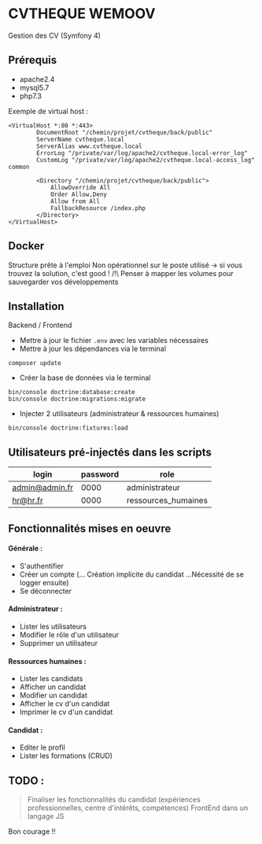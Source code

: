 # CVTHEQUE WEMOOV
Gestion des CV (Symfony 4)




## Prérequis
- apache2.4
- mysql5.7
- php7.3

Exemple de virtual host :
```
<VirtualHost *:80 *:443>
        DocumentRoot "/chemin/projet/cvtheque/back/public"
        ServerName cvtheque.local
        ServerAlias www.cvtheque.local
        ErrorLog "/private/var/log/apache2/cvtheque.local-error_log"
        CustomLog "/private/var/log/apache2/cvtheque.local-access_log" common

        <Directory "/chemin/projet/cvtheque/back/public">
            AllowOverride All
            Order Allow,Deny
            Allow from All
            FallbackResource /index.php
        </Directory>
</VirtualHost>
```

## Docker
Structure prête à l'emploi
Non opérationnel sur le poste utilisé -> si vous trouvez la solution, c'est good !
/!\ Penser à mapper les volumes pour sauvegarder vos développements



## Installation
Backend / Frontend
- Mettre à jour le fichier `.env` avec les variables nécessaires
- Mettre à jour les dépendances via le terminal
```
composer update
```
- Créer la base de données via le terminal
```
bin/console doctrine:database:create
bin/console doctrine:migrations:migrate
```
- Injecter 2 utilisateurs (administrateur & ressources humaines)
```
bin/console doctrine:fixtures:load
```

## Utilisateurs pré-injectés dans les scripts
| login | password | role |
| ------ | ------ | ------ |
| admin@admin.fr | 0000 | administrateur |
| hr@hr.fr | 0000 | ressources_humaines |



## Fonctionnalités mises en oeuvre

#### Générale :
* S'authentifier
* Créer un compte (... Création implicite du candidat ...Nécessité de se logger ensuite)
* Se déconnecter

#### Administrateur :
* Lister les utilisateurs
* Modifier le rôle d'un utilisateur
* Supprimer un utilisateur

#### Ressources humaines :
* Lister les candidats
* Afficher un candidat
* Modifier un candidat
* Afficher le cv d'un candidat
* Imprimer le cv d'un candidat

#### Candidat :
- Editer le profil
- Lister les formations (CRUD)



## TODO :
> Finaliser les fonctionnalités du candidat (expériences professionnelles, centre d'intérêts, compétences)
> FrontEnd dans un langage JS 


Bon courage !!
